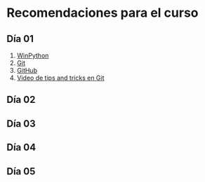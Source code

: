 # Recomendaciones para el curso
## Día 01
1. [WinPython](https://sourceforge.net/projects/winpython/files/)
1. [Git](https://git-scm.com/downloads)
1. [GitHub](https://github.com/)
1. [Video de tips and tricks en Git](https://www.youtube.com/watch?v=ecK3EnyGD8o&t=1s)


## Día 02

## Día 03

## Día 04

## Día 05
